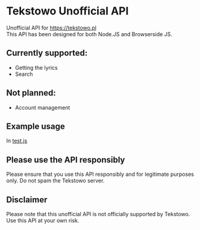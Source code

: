 # Tekstowo Unofficial API
Unofficial API for https://tekstowo.pl<br>
This API has been designed for both Node.JS and Browserside JS.

## Currently supported:
- Getting the lyrics
- Search
## Not planned:
- Account management

## Example usage
In [test.js](./test.js)

## Please use the API responsibly
Please ensure that you use this API responsibly and for legitimate purposes only. Do not spam the Tekstowo server.

## Disclaimer
Please note that this unofficial API is not officially supported by Tekstowo. Use this API at your own risk.
